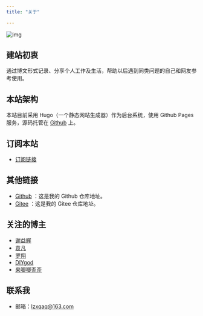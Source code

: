 ```yaml
---
title: "关于"

---
```


![img](https://cdn.jsdelivr.net/gh/lzxqaq/jsdelivr@master/image/costumes/minhuit--ou-l39appartement-a-la-mode-plate-no-7-1920-fashion-illustration-in-high-resolution-by-george-barbier-original-from-the-beinecke-rare-book--manuscript-library-digitally-enhanced-by-rawpixel_50805875302_o.jpg)

## 建站初衷

通过博文形式记录、分享个人工作及生活，帮助以后遇到同类问题的自己和网友参考使用。

## 本站架构

本站目前采用 Hugo（一个静态网站生成器）作为后台系统，使用 Github Pages 服务，源码托管在 [Github](https://github.com/lzxqaq/source_lzxqaq.git) 上。  

## 订阅本站

- [订阅链接](https://lzxqaq.com/index.xml)

## 其他链接

* [Github](https://github.com/lzxqaq) ：这是我的 Github 仓库地址。
* [Gitee](https://gitee.com/lzxqaq) ：这是我的 Gitee 仓库地址。

## 关注的博主

* [谢益辉](https://yihui.org)
* [袁凡](https://yuanfan.rbind.io)
* [罗翔](https://space.bilibili.com/517327498)
* [DIYgod](https://diygod.cc/)
* [来唧唧歪歪](https://www.ljjyy.com)

## 联系我
* 邮箱：[lzxqaq@163.com](mailto:lzxqaq@163.com) 
